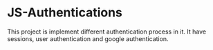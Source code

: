 # JS-Authentications
This project is implement different authentication process in it. It have sessions, user authentication and google authentication.
